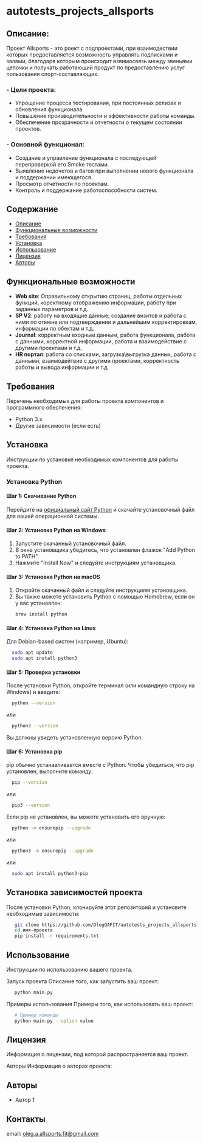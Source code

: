 # autotests_projects_allsports

## Описание:
Проект Allsports - это роект с подпроектами, при взаимодествии которых предоставляется 
возможность управлять подписками и залами, благодаря которым происходит взяимосвязь между 
звеньями цепочки и получать работающий продукт по предоставлению услуг пользования спорт-составляющих.

### - Цели проекта:

- Упрощение процесса тестирования, при постоянных релизах и обновления функционала.
- Повышение производительности и эффективности работы команды.
- Обеспечение прозрачности и отчетности о текущем состоянии проектов.

### - Основной функционал:

- Создание и управление функционала с последующей перепроверкой его Smoke тестами.
- Выявление недочетов и багов при выполнении нового функционала и поддержании имеющегося.
- Просмотр отчетности по проектам.
- Контроль и поддержание работоспособности систем.

## Содержание
- [Описание](#описание)
- [Функциональные возможности](#функциональные-возможности)
- [Требования](#требования)
- [Установка](#установка)
- [Использование](#использование)
- [Лицензия](#лицензия)
- [Авторы](#авторы)

## Функциональные возможности
- **Web site**: Оправильному открытию страниц, работы отдельных функций, коректному 
отображению информации, работу при заданных параметров и т.д.
- **SP V2**: работу на входящие данные, создание визитов и работа с ними по отмене или подтверждении и дальнейшим корректировкам, информации по обектам и т.д.
- **Journal**: корректным входным данным, работа функционала, работа с данными, корректной информации, работа и взаимодействие с другими проектами и т.д.
- **HR портал**: работа со списками, загрузка\выгрузка данных, работа с данными, взаимодейтвие с другими проектами, корректность работы и вывода информации и т.д 

## Требования
Перечень необходимых для работы проекта компонентов и программного обеспечения:
- Python 3.x
- Другие зависимости (если есть)

## Установка
Инструкции по установке необходимых компонентов для работы проекта.

### Установка Python

#### Шаг 1: Скачивание Python
Перейдите на [официальный сайт Python](https://www.python.org/) и скачайте установочный файл для вашей операционной системы.

#### Шаг 2: Установка Python на Windows
1. Запустите скачанный установочный файл.
2. В окне установщика убедитесь, что установлен флажок "Add Python to PATH".
3. Нажмите "Install Now" и следуйте инструкциям установщика.

#### Шаг 3: Установка Python на macOS
1. Откройте скачанный файл и следуйте инструкциям установщика.
2. Вы также можете установить Python с помощью Homebrew, если он у вас установлен:
    ```sh
    brew install python
    ```

#### Шаг 4: Установка Python на Linux
Для Debian-based систем (например, Ubuntu):
  ```sh
    sudo apt update
    sudo apt install python3
   ```

#### Шаг 5: Проверка установки
  После установки Python, откройте терминал (или командную строку на Windows) и введите:
  ```sh
    python --version
   ```
или
  ```sh
    python3 --version
   ```
Вы должны увидеть установленную версию Python.

#### Шаг 6: Установка pip
pip обычно устанавливается вместе с Python. Чтобы убедиться, что pip установлен, выполните команду:

  ```sh
    pip --version
   ```
или
  ```sh
    pip3 --version
   ```
Если pip не установлен, вы можете установить его вручную:
  ```sh
    python -m ensurepip --upgrade
   ```
или
  ```sh
    python3 -m ensurepip --upgrade
   ```
или
  ```sh
    sudo apt install python3-pip
   ```

## Установка зависимостей проекта
После установки Python, клонируйте этот репозиторий и установите необходимые зависимости:

  ```sh
     git clone https://github.com/OlegQAFIT/autotests_projects_allsports 
     cd имя-проекта
     pip install -r requirements.txt
   ```
## Использование
Инструкции по использованию вашего проекта.

Запуск проекта
Описание того, как запустить ваш проект:
  ```sh
     python main.py
   ```
Примеры использования
Примеры того, как использовать ваш проект:
  ```sh
     # Пример команды
     python main.py --option value
   ```

## Лицензия
Информация о лицензии, под которой распространяется ваш проект.

Авторы
Информация о авторах проекта:

## Авторы
- Автор 1

## Контакты
email: oleg.a.allsports.fit@gmail.com
